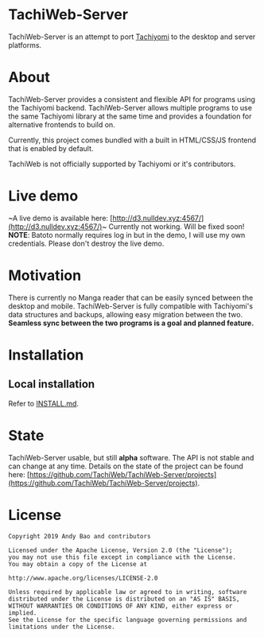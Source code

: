 # TachiWeb-Server
TachiWeb-Server is an attempt to port [Tachiyomi](https://github.com/inorichi/tachiyomi) to the desktop and server platforms.

# About
TachiWeb-Server provides a consistent and flexible API for programs using the Tachiyomi backend.
TachiWeb-Server allows multiple programs to use the same Tachiyomi library at the same time and provides a foundation for alternative frontends to build on.

Currently, this project comes bundled with a built in HTML/CSS/JS frontend that is enabled by default.

TachiWeb is not officially supported by Tachiyomi or it's contributors.

# Live demo
~A live demo is available here: [http://d3.nulldev.xyz:4567/](http://d3.nulldev.xyz:4567/)~ Currently not working. Will be fixed soon!
**NOTE**: Batoto normally requires log in but in the demo, I will use my own credentials.
Please don't destroy the live demo.

# Motivation
There is currently no Manga reader that can be easily synced between the desktop and mobile.
TachiWeb-Server is fully compatible with Tachiyomi's data structures and backups, allowing easy migration between the two.
**Seamless sync between the two programs is a goal and planned feature.**

# Installation

## Local installation
Refer to [INSTALL.md](https://github.com/TachiWeb/TachiWeb-Server/blob/master/INSTALL.md).

# State
TachiWeb-Server usable, but still **alpha** software.
The API is not stable and can change at any time.
Details on the state of the project can be found here: [https://github.com/TachiWeb/TachiWeb-Server/projects](https://github.com/TachiWeb/TachiWeb-Server/projects).

# License
```
Copyright 2019 Andy Bao and contributors

Licensed under the Apache License, Version 2.0 (the "License");
you may not use this file except in compliance with the License.
You may obtain a copy of the License at

http://www.apache.org/licenses/LICENSE-2.0

Unless required by applicable law or agreed to in writing, software
distributed under the License is distributed on an "AS IS" BASIS,
WITHOUT WARRANTIES OR CONDITIONS OF ANY KIND, either express or implied.
See the License for the specific language governing permissions and
limitations under the License.
```

